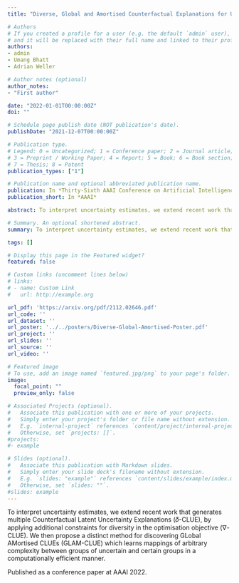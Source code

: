 ```yaml
---
title: "Diverse, Global and Amortised Counterfactual Explanations for Uncertainty Estimates"

# Authors
# If you created a profile for a user (e.g. the default `admin` user), write the username (folder name) here 
# and it will be replaced with their full name and linked to their profile.
authors:
- admin
- Umang Bhatt
- Adrian Weller

# Author notes (optional)
author_notes:
- "First author"

date: "2022-01-01T00:00:00Z"
doi: ""

# Schedule page publish date (NOT publication's date).
publishDate: "2021-12-07T00:00:00Z"

# Publication type.
# Legend: 0 = Uncategorized; 1 = Conference paper; 2 = Journal article;
# 3 = Preprint / Working Paper; 4 = Report; 5 = Book; 6 = Book section;
# 7 = Thesis; 8 = Patent
publication_types: ["1"]

# Publication name and optional abbreviated publication name.
publication: In *Thirty-Sixth AAAI Conference on Artificial Intelligence*
publication_short: In *AAAI*

abstract: To interpret uncertainty estimates, we extend recent work that generates multiple Counterfactual Latent Uncertainty Explanations (𝛿-CLUEs), by applying additional constraints for diversity in the optimisation objective (∇-CLUE). We then propose a distinct method for discovering GLobal AMortised CLUEs (GLAM-CLUE) which learns mappings of arbitrary complexity between groups of uncertain and certain groups in a computationally efficient manner.

# Summary. An optional shortened abstract.
summary: To interpret uncertainty estimates, we extend recent work that generates multiple Counterfactual Latent Uncertainty Explanations (𝛿-CLUEs), by applying additional constraints for diversity in the optimisation objective (∇-CLUE). We then propose a distinct method for discovering GLobal AMortised CLUEs (GLAM-CLUE) which learns mappings of arbitrary complexity between groups of uncertain and certain groups in a computationally efficient manner.

tags: []

# Display this page in the Featured widget?
featured: false

# Custom links (uncomment lines below)
# links:
# - name: Custom Link
#   url: http://example.org

url_pdf: 'https://arxiv.org/pdf/2112.02646.pdf'
url_code: ''
url_dataset: ''
url_poster: '../../posters/Diverse-Global-Amortised-Poster.pdf'
url_project: ''
url_slides: ''
url_source: ''
url_video: ''

# Featured image
# To use, add an image named `featured.jpg/png` to your page's folder. 
image:
  focal_point: ""
  preview_only: false

# Associated Projects (optional).
#   Associate this publication with one or more of your projects.
#   Simply enter your project's folder or file name without extension.
#   E.g. `internal-project` references `content/project/internal-project/index.md`.
#   Otherwise, set `projects: []`.
#projects:
#- example

# Slides (optional).
#   Associate this publication with Markdown slides.
#   Simply enter your slide deck's filename without extension.
#   E.g. `slides: "example"` references `content/slides/example/index.md`.
#   Otherwise, set `slides: ""`.
#slides: example
---
```


To interpret uncertainty estimates, we extend recent work that generates multiple Counterfactual Latent Uncertainty Explanations (𝛿-CLUE), by applying additional constraints for diversity in the optimisation objective (∇-CLUE). We then propose a distinct method for discovering GLobal AMortised CLUEs (GLAM-CLUE) which learns mappings of arbitrary complexity between groups of uncertain and certain groups in a computationally efficient manner.

Published as a conference paper at AAAI 2022.
